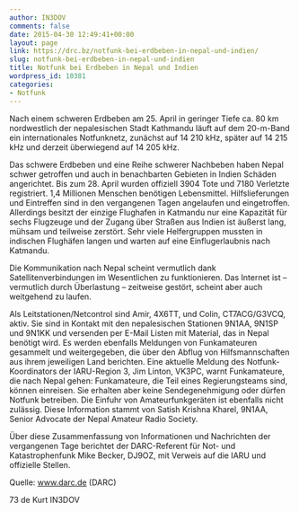```yaml
---
author: IN3DOV
comments: false
date: 2015-04-30 12:49:41+00:00
layout: page
link: https://drc.bz/notfunk-bei-erdbeben-in-nepal-und-indien/
slug: notfunk-bei-erdbeben-in-nepal-und-indien
title: Notfunk bei Erdbeben in Nepal und Indien
wordpress_id: 10381
categories:
- Notfunk
---
```


Nach einem schweren Erdbeben am 25. April in geringer Tiefe ca. 80 km nordwestlich der nepalesischen Stadt Kathmandu läuft auf dem 20-m-Band ein internationales Notfunknetz, zunächst auf 14 210 kHz, später auf 14 215 kHz und derzeit überwiegend auf 14 205 kHz.

Das schwere Erdbeben und eine Reihe schwerer Nachbeben haben Nepal schwer getroffen und auch in benachbarten Gebieten in Indien Schäden angerichtet. Bis zum 28. April wurden offiziell 3904 Tote und 7180 Verletzte registriert. 1,4 Millionen Menschen benötigen Lebensmittel. Hilfslieferungen und Eintreffen sind in den vergangenen Tagen angelaufen und eingetroffen. Allerdings besitzt der einzige Flughafen in Katmandu nur eine Kapazität für sechs Flugzeuge und der Zugang über Straßen aus Indien ist äußerst lang, mühsam und teilweise zerstört. Sehr viele Helfergruppen mussten in indischen Flughäfen langen und warten auf eine Einflugerlaubnis nach Katmandu.

Die Kommunikation nach Nepal scheint vermutlich dank Satellitenverbindungen im Wesentlichen zu funktionieren. Das Internet ist – vermutlich durch Überlastung – zeitweise gestört, scheint aber auch weitgehend zu laufen.

Als Leitstationen/Netcontrol sind Amir, 4X6TT, und Colin, CT7ACG/G3VCQ, aktiv. Sie sind in Kontakt mit den nepalesischen Stationen 9N1AA, 9N1SP und 9N1KK und versenden per E-Mail Listen mit Material, das in Nepal benötigt wird. Es werden ebenfalls Meldungen von Funkamateuren gesammelt und weitergegeben, die über den Abflug von Hilfsmannschaften aus ihrem jeweiligen Land berichten. Eine aktuelle Meldung des Notfunk-Koordinators der IARU-Region 3, Jim Linton, VK3PC, warnt Funkamateure, die nach Nepal gehen: Funkamateure, die Teil eines Regierungsteams sind, können einreisen. Sie erhalten aber keine Sendegenehmigung oder dürfen Notfunk betreiben. Die Einfuhr von Amateurfunkgeräten ist ebenfalls nicht zulässig. Diese Information stammt von Satish Krishna Kharel, 9N1AA, Senior Advocate der Nepal Amateur Radio Society.

Über diese Zusammenfassung von Informationen und Nachrichten der vergangenen Tage berichtet der DARC-Referent für Not- und Katastrophenfunk Mike Becker, DJ9OZ, mit Verweis auf die IARU und offizielle Stellen.

Quelle: www.darc.de (DARC)

73 de Kurt IN3DOV
